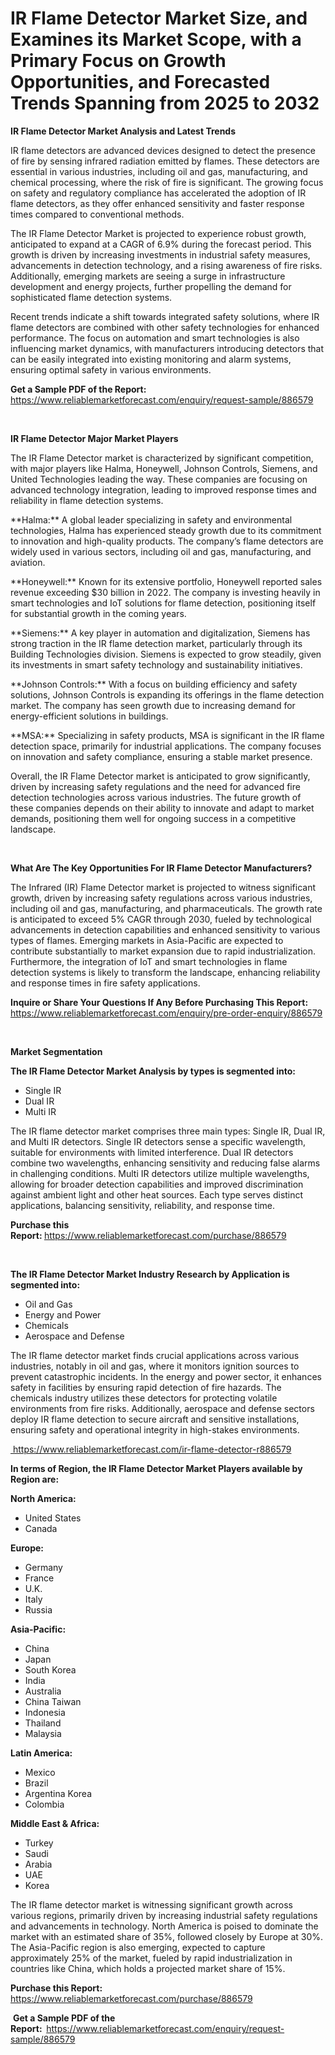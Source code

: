 <p><h1>IR Flame Detector Market Size, and Examines its Market Scope, with a Primary Focus on Growth Opportunities, and Forecasted Trends Spanning from 2025 to 2032</h1></p><p><strong>IR Flame Detector Market Analysis and Latest Trends</strong></p>
<p><p>IR flame detectors are advanced devices designed to detect the presence of fire by sensing infrared radiation emitted by flames. These detectors are essential in various industries, including oil and gas, manufacturing, and chemical processing, where the risk of fire is significant. The growing focus on safety and regulatory compliance has accelerated the adoption of IR flame detectors, as they offer enhanced sensitivity and faster response times compared to conventional methods.</p><p>The IR Flame Detector Market is projected to experience robust growth, anticipated to expand at a CAGR of 6.9% during the forecast period. This growth is driven by increasing investments in industrial safety measures, advancements in detection technology, and a rising awareness of fire risks. Additionally, emerging markets are seeing a surge in infrastructure development and energy projects, further propelling the demand for sophisticated flame detection systems.</p><p>Recent trends indicate a shift towards integrated safety solutions, where IR flame detectors are combined with other safety technologies for enhanced performance. The focus on automation and smart technologies is also influencing market dynamics, with manufacturers introducing detectors that can be easily integrated into existing monitoring and alarm systems, ensuring optimal safety in various environments.</p></p>
<p><strong>Get a Sample PDF of the Report:&nbsp;</strong> <a href="https://www.reliablemarketforecast.com/enquiry/request-sample/886579?utm_campaign=3223&utm_medium=2&utm_source=Github&utm_content=ia&utm_term=16042025&utm_id=ir-flame-detector">https://www.reliablemarketforecast.com/enquiry/request-sample/886579</a></p>
<p>&nbsp;</p>
<p><strong>IR Flame Detector Major Market Players</strong></p>
<p><p>The IR Flame Detector market is characterized by significant competition, with major players like Halma, Honeywell, Johnson Controls, Siemens, and United Technologies leading the way. These companies are focusing on advanced technology integration, leading to improved response times and reliability in flame detection systems.</p><p>**Halma:** A global leader specializing in safety and environmental technologies, Halma has experienced steady growth due to its commitment to innovation and high-quality products. The company’s flame detectors are widely used in various sectors, including oil and gas, manufacturing, and aviation.</p><p>**Honeywell:** Known for its extensive portfolio, Honeywell reported sales revenue exceeding $30 billion in 2022. The company is investing heavily in smart technologies and IoT solutions for flame detection, positioning itself for substantial growth in the coming years.</p><p>**Siemens:** A key player in automation and digitalization, Siemens has strong traction in the IR flame detection market, particularly through its Building Technologies division. Siemens is expected to grow steadily, given its investments in smart safety technology and sustainability initiatives.</p><p>**Johnson Controls:** With a focus on building efficiency and safety solutions, Johnson Controls is expanding its offerings in the flame detection market. The company has seen growth due to increasing demand for energy-efficient solutions in buildings.</p><p>**MSA:** Specializing in safety products, MSA is significant in the IR flame detection space, primarily for industrial applications. The company focuses on innovation and safety compliance, ensuring a stable market presence.</p><p>Overall, the IR Flame Detector market is anticipated to grow significantly, driven by increasing safety regulations and the need for advanced fire detection technologies across various industries. The future growth of these companies depends on their ability to innovate and adapt to market demands, positioning them well for ongoing success in a competitive landscape.</p></p>
<p>&nbsp;</p>
<p><strong>What Are The Key Opportunities For IR Flame Detector Manufacturers?</strong></p>
<p><p>The Infrared (IR) Flame Detector market is projected to witness significant growth, driven by increasing safety regulations across various industries, including oil and gas, manufacturing, and pharmaceuticals. The growth rate is anticipated to exceed 5% CAGR through 2030, fueled by technological advancements in detection capabilities and enhanced sensitivity to various types of flames. Emerging markets in Asia-Pacific are expected to contribute substantially to market expansion due to rapid industrialization. Furthermore, the integration of IoT and smart technologies in flame detection systems is likely to transform the landscape, enhancing reliability and response times in fire safety applications.</p></p>
<p><strong>Inquire or Share Your Questions If Any Before Purchasing This Report:</strong> <a href="https://www.reliablemarketforecast.com/enquiry/pre-order-enquiry/886579?utm_campaign=3223&utm_medium=2&utm_source=Github&utm_content=ia&utm_term=16042025&utm_id=ir-flame-detector">https://www.reliablemarketforecast.com/enquiry/pre-order-enquiry/886579</a></p>
<p>&nbsp;</p>
<p><strong>Market Segmentation</strong></p>
<p><strong>The IR Flame Detector Market Analysis by types is segmented into:</strong></p>
<p><ul><li>Single IR</li><li>Dual IR</li><li>Multi IR</li></ul></p>
<p><p>The IR flame detector market comprises three main types: Single IR, Dual IR, and Multi IR detectors. Single IR detectors sense a specific wavelength, suitable for environments with limited interference. Dual IR detectors combine two wavelengths, enhancing sensitivity and reducing false alarms in challenging conditions. Multi IR detectors utilize multiple wavelengths, allowing for broader detection capabilities and improved discrimination against ambient light and other heat sources. Each type serves distinct applications, balancing sensitivity, reliability, and response time.</p></p>
<p><strong>Purchase this Report:&nbsp;</strong><a href="https://www.reliablemarketforecast.com/purchase/886579?utm_campaign=3223&utm_medium=2&utm_source=Github&utm_content=ia&utm_term=16042025&utm_id=ir-flame-detector">https://www.reliablemarketforecast.com/purchase/886579</a></p>
<p>&nbsp;</p>
<p><strong>The IR Flame Detector Market Industry Research by Application is segmented into:</strong></p>
<p><ul><li>Oil and Gas</li><li>Energy and Power</li><li>Chemicals</li><li>Aerospace and Defense</li></ul></p>
<p><p>The IR flame detector market finds crucial applications across various industries, notably in oil and gas, where it monitors ignition sources to prevent catastrophic incidents. In the energy and power sector, it enhances safety in facilities by ensuring rapid detection of fire hazards. The chemicals industry utilizes these detectors for protecting volatile environments from fire risks. Additionally, aerospace and defense sectors deploy IR flame detection to secure aircraft and sensitive installations, ensuring safety and operational integrity in high-stakes environments.</p></p>
<p><a href="https://www.reliablemarketforecast.com/ir-flame-detector-r886579?utm_campaign=3223&utm_medium=2&utm_source=Github&utm_content=ia&utm_term=16042025&utm_id=ir-flame-detector">&nbsp;https://www.reliablemarketforecast.com/ir-flame-detector-r886579</a></p>
<p><strong>In terms of Region, the IR Flame Detector Market Players available by Region are:</strong></p>
<p>
    <p> <strong> North America: </strong>
        <ul>
            <li>United States</li>
            <li>Canada</li>
        </ul>
        </p> 
    <p> <strong> Europe: </strong>
        <ul>
            <li>Germany</li>
            <li>France</li>
            <li>U.K.</li>
            <li>Italy</li>
            <li>Russia</li>
        </ul>
        </p> 
    <p> <strong> Asia-Pacific: </strong>
        <ul>
            <li>China</li>
            <li>Japan</li>
            <li>South Korea</li>
            <li>India</li>
            <li>Australia</li>
            <li>China Taiwan</li>
            <li>Indonesia</li>
            <li>Thailand</li>
            <li>Malaysia</li>
        </ul>
        </p> 
    <p> <strong> Latin America: </strong>
        <ul>
            <li>Mexico</li>
            <li>Brazil</li>
            <li>Argentina Korea</li>
            <li>Colombia</li>
        </ul>
        </p> 
    <p> <strong> Middle East & Africa: </strong>
        <ul>
            <li>Turkey</li>
            <li>Saudi</li>
            <li>Arabia</li>
            <li>UAE</li>
            <li>Korea</li>
        </ul>
    </p>
    </p>
<p><p>The IR flame detector market is witnessing significant growth across various regions, primarily driven by increasing industrial safety regulations and advancements in technology. North America is poised to dominate the market with an estimated share of 35%, followed closely by Europe at 30%. The Asia-Pacific region is also emerging, expected to capture approximately 25% of the market, fueled by rapid industrialization in countries like China, which holds a projected market share of 15%.</p></p>
<p><strong>Purchase this Report: </strong><a href="https://www.reliablemarketforecast.com/purchase/886579?utm_campaign=3223&utm_medium=2&utm_source=Github&utm_content=ia&utm_term=16042025&utm_id=ir-flame-detector">https://www.reliablemarketforecast.com/purchase/886579</a></p>
<p>&nbsp;<strong>Get a Sample PDF of the Report:&nbsp;&nbsp;</strong><a href="https://www.reliablemarketforecast.com/enquiry/request-sample/886579?utm_campaign=3223&utm_medium=2&utm_source=Github&utm_content=ia&utm_term=16042025&utm_id=ir-flame-detector">https://www.reliablemarketforecast.com/enquiry/request-sample/886579</a></p>
<p><strong></strong></p>
<p><p></p><p></p><p></p></p>